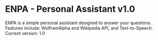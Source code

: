 # ENPA - Personal Assistant v1.0

ENPA is a simple personal assistant designed to answer your questions.  
Features include: WolframAlpha and Wikipedia API, and Text-to-Speech.  
Current version: 1.0

